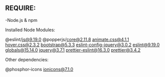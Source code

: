 
## REQUIRE:

-Node.js & npm

Installed Node Modules:

   @eslint/js@9.19.0
   @popperjs/core@2.11.8
   animate.css@4.1.1
   hover.css@2.3.2
   bootstrap@5.3.3
   eslint-config-jquery@3.0.2
   eslint@9.19.0
   globals@15.14.0
   jquery@3.7.1
   prettier-eslint@16.3.0
   prettier@3.4.2

Other dependencies:

   @phosphor-icons
   ionicons@7.1.0
```